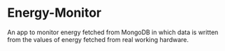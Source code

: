 # Energy-Monitor
An app to monitor energy fetched from MongoDB in which data is written from the values of energy fetched from real working hardware.
